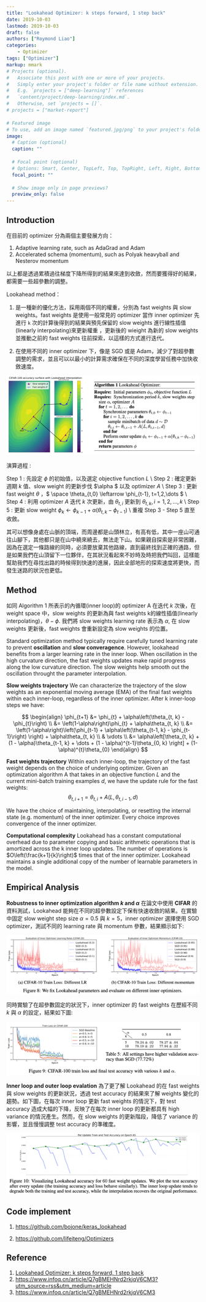 ```yaml
---
title: "Lookahead Optimizer: k steps forward, 1 step back"
date: 2019-10-03
lastmod: 2019-10-03
draft: false
authors: ["Roymond Liao"]
categories:
    - Optimizer
tags: ["Optimizer"]
markup: mmark
# Projects (optional).
#   Associate this post with one or more of your projects.
#   Simply enter your project's folder or file name without extension.
#   E.g. `projects = ["deep-learning"]` references 
#   `content/project/deep-learning/index.md`.
#   Otherwise, set `projects = []`.
# projects = ["market-report"]

# Featured image
# To use, add an image named `featured.jpg/png` to your project's folder. 
image:
  # Caption (optional)
  caption: ""

  # Focal point (optional)
  # Options: Smart, Center, TopLeft, Top, TopRight, Left, Right, BottomLeft, Bottom, BottomRight
  focal_point: ""

  # Show image only in page previews?
  preview_only: false
---
```

## Introduction

在目前的 optimizer 分為兩個主要發展方向：

1. Adaptive learning rate, such as AdaGrad and Adam
2. Accelerated schema (momentum), such as Polyak heavyball and Nesterov momentum 

以上都是透過累積過往梯度下降所得到的結果來達到收斂，然而要獲得好的結果，都需要一些超參數的調整。

Lookahead method：

1. 是一種新的優化方法，採用兩個不同的權重，分別為 fast weights 與 slow weights。fast weights 是使用一般常見的 optimizer 當作 inner optimizer 先進行 `k` 次的計算後得到的結果與預先保留的 slow weights 進行線性插值(linearly interpolating)來更新權重 ，更新後的 wieight 為新的 slow weights 並推動之前的 fast weights 往前探索，以這樣的方式進行迭代。

2. 在使用不同的 inner optimizer 下，像是 SGD 或是 Adam，減少了對超參數調整的需求，並且可以以最小的計算需求確保在不同的深度學習任務中加快收斂速度。

![lookahead_figure_1](lookahead_figure_1.png)

演算過程 :

Step 1 : 先設定 $\phi$ 的初始值，以及選定 objective function $L$ \\
Step 2 : 確定更新週期 $k$ 值、slow weight 的更新步伐 $\alpha $ 以及 optimizer $A$ \\
Step 3 : 更新 fast weight $\theta$ ，$ \space \theta_{t,0} \leftarrow \phi_{t-1}, t=1,2,\dots $ \\
Step 4 : 利用 optimizer $A$ 迭代 $k$ 次更新，由 $\theta_{t, i}$ 更新到 $\theta_{t, k}, i=1, 2, \dots, k$ \\
Step 5 : 更新 slow weight $\phi_{k} \leftarrow \phi_{k-1} + \alpha\left(\theta_{t, k} - \phi_{t-1}\right)$ \\
重複 Step 3 - Step 5 直至收斂。

其可以想像身處在山脈的頂端，而周邊都是山頭林立，有高有低，其中一座山可通往山腳下，其他都只是在山中繞來繞去，無法走下山。如果親自探索是非常困難，因為在選定一條路線的同時，必須要放棄其他路線，直到最終找到正確的通路，但是如果我們在山頂留下一位夥伴，在其狀況看起來不妙時及時把我們叫回，這樣能幫助我們在尋找出路的時候得到快速的進展，因此全部地形的探索速度將更快，而發生迷路的狀況也更低。

## Method

如同 Algorithm 1 所表示的內循環(inner loop)的 optimizer A 在迭代 $k$ 次後，在 weight space 中，slow weights 的更新為與 fast weights k的線性插值(linearly interpolating)，$\theta - \phi$. 我們將 slow weights learning rate 表示為 $\alpha$, 在 slow weights 更新後，fast weights 會重新設定為 slow weights 的位置。

Standard optimization method typically require carefully tuned learning rate to prevent **oscillation** and **slow converagence**. However, lookahead benefits from a larger learning rate in the inner loop. When oscillation in  the high curvature direction, the fast weights updates make rapid progress along the low curvature direction. The slow weights help smooth out the oscillation throught the parameter interpolation.

**Slow weights trajectory** We can characterize the trajectory of the slow weights as an exponential moving average (EMA) of the final fast weights within each inner-loop, regardless of the inner optimizer. After k inner-loop steps we have:

$$
\begin{align}
\phi_{t+1} &= \phi_{t} + \alpha\left(\theta_{t, k} - \phi_{t}\right) \\
&= \left(1-\alpha\right)\phi_{t} + \alpha\theta_{t, k} \\
&= \left(1-\alpha\right)\left(\phi_{t-1} + \alpha\left(\theta_{t-1, k} - \phi_{t-1}\right) \right) +  \alpha\theta_{t, k} \\
& \vdots \\
&= \alpha\left[\theta_{t, k} + (1 - \alpha)\theta_{t-1, k} + \dots + (1 - \alpha)^{t-1}\theta_{0, k} \right]  + (1- \alpha)^{t}\theta_{0}
\end{align}
$$

**Fast weights trajectory** Within each inner-loop, the trajectory of the fast weight depends on the choice of underlying optimizer. Given an optimization algorithm A that takes in an objective function $L$ and the current mini-batch training examples $d$, we have the update rule for the fast weights:
$$
\theta_{t, i+1} = \theta_{t, i} + A\left(L, \theta_{t, i-1}, d\right)
$$

We have the choice of maintaining, interpolating, or resetting the internal state (e.g. momentum) of the inner optimizer. Every choice improves convergence of the inner optimizer.

**Computational complexity** Lookahead has a constant computational overhead due to parameter copying and basic arithmetic operations that is amortized across the k inner loop updates. The number of operations is $O\left(\frac{k+1}{k}\right)$ times that of the inner optimizer. Lookahead maintains a single additional copy of the number of learnable parameters in the model.

## Empirical Analysis

**Robustness to inner optimization algorithm $k$ and $\alpha$** 在論文中使用 **CIFAR** 的資料測試，Lookahead 能夠在不同的超參數設定下保有快速收斂的結果。在實驗中固定 slow weight step size $\alpha = 0.5$ 與 $k=5$，inner optimizer 選擇使用 SGD optimizer，測試不同的 learning rate 與 momentum 參數，結果顯示如下:

![lookahead_figure_8](lookahead_figure_8.png)

同時實驗了在超參數固定的狀況下，inner optimizer 的 fast weights 在歷經不同 $k$ 與 $\alpha$ 的設定，結果如下圖:

![lookahead_figure_9](lookahead_figure_9.png)

**Inner loop and outer loop evalation** 為了更了解 Lookahead 的在 fast weights 與 slow weights 的更新狀況，透過 test accuracy 的結果來了解 weights 變化的趨勢。如下圖，在每次 inner loop 更新 fast weights 的情況下，對 test accuracy 造成大幅的下降，反映了在每次 inner loop 的更新都具有 high variance 的情況產生。然而，在 slow weights 的更新階段，降低了 variance 的影響，並且慢慢調整 test accuracy 的準確度。

![lookahead_figure_10](lookahead_figure_10.png)

## Code implement

1. https://github.com/bojone/keras_lookahead

2. https://github.com/lifeiteng/Optimizers

## Reference

1. [Lookahead Optimizer: k steps forward, 1 step back](https://arxiv.org/pdf/1907.08610v1.pdf)
2. https://www.infoq.cn/article/Q7gBMEHNrd2rkjqV6CM3?utm_source=rss&utm_medium=article
3. https://www.infoq.cn/article/Q7gBMEHNrd2rkjqV6CM3